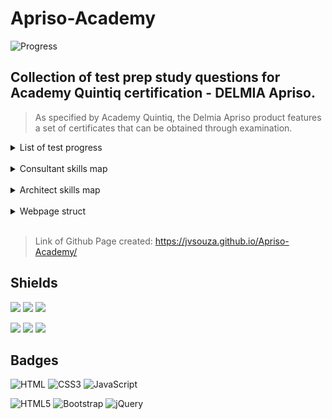 # Apriso-Academy
![Progress](https://progress-bar.dev/88/?title=Completed%20&width=160&color=54aeff)

## Collection of test prep study questions for Academy Quintiq certification - DELMIA Apriso.
> As specified by Academy Quintiq, the Delmia Apriso product features a set of certificates that can be obtained through examination.

<details>
  <summary>List of test progress</summary>

## For each exam studied on the Academy Quintiq portal, I store the relevant questions in `.json` files. Below the list of `.json` filesin context DELMIA Apriso:
| Level | Index | Progress | Contet | Duration |
| :--: | :---: | :------: | :----- | :------: |
| 1 | CONS-FUND-000 | ![](https://img.shields.io/badge/-Done-success) | Getting Started | 30 mins |
| 1 | CONS-FUND-001 | ![](https://img.shields.io/badge/-Done-success) | Task and Time Management | 45 mins |
| 1 | CONS-FUND-002 | ![](https://img.shields.io/badge/-Done-success) | Configuration | 45 mins |
| 1 | CONS-FUND-003 | ![](https://img.shields.io/badge/-Done-success) | Functional Configuration | 45 mins | 
| 1 | CONS-FUND-004 | ![](https://img.shields.io/badge/-Done-success) | Best Practices | 45 mins |
| 1 | CONS-FUND-005 | ![](https://img.shields.io/badge/-Done-success) | Design to Build Handover | 45 mins |
| 2 | CONS-PROF-001 | ![](https://img.shields.io/badge/-Done-success) | Project Lead Management | 45 mins |
| 2 | CONS-PROF-002 | ![](https://img.shields.io/badge/-Done-success) | Quality Assurance | 45 mins |
| 2 | CONS-PROF-003 | ![](https://img.shields.io/badge/-Done-success) | Project Methodology | 45 mins |
| 2 | CONS-PROF-004 | ![](https://img.shields.io/badge/-Doing-important) | Advanced Functional Configuration | 120 mins |
| 1 | ARCH-FUND-000 | ![](https://img.shields.io/badge/-Done-success) | Getting Started | 30 mins |
| 1 | ARCH-FUND-001 | ![](https://img.shields.io/badge/-Done-success) | Capabilities | 45 mins |
| 1 | ARCH-FUND-002 | ![](https://img.shields.io/badge/-Done-success) | Standard MOM Design Creation | 45 mins |
| 2 | ARCH-PROF-001 | ![](https://img.shields.io/badge/-Done-success) | Test Strategy | 30 mins |
| 2 | ARCH-PROF-002 | ![](https://img.shields.io/badge/-Done-success) | Bugs and CR Management | 45 mins |
| 2 | ARCH-PROF-003 | ![](https://img.shields.io/badge/-Done-success) | Functional Business Requirements & Business Workshop | 45 mins |
| 2 | ARCH-PROF-004 | ![](https://img.shields.io/badge/-Doing-important) | Scoping and Sizing | 60 mins |

</details>

<br>

<details>
  <summary>Consultant skills map</summary>

## Skills map [ Consultant ]
| Summary | Level 1 | Level 2 | Level 3 |
| :--: | :---: | :------: | :----: |
| Learning path description | Someone who can independently (with limited guidance) execute consultancy and configuration tasks. Someone who meets the fundamental skills set to effectively perform their missions. | Someone who can independently lead the project team in executing the consultancy and configuration work for a well-defined project, sales cycle or component. | Has demonstrated mastering their role and skills on the job. Has proven expertise, able to transfer their knowledge and know-how to other Solution Consultants. |
| Learning path | Can act as a second Solution Consultant for a project. | Fully proficient in the role. Can take on the lead solution consultancy role for a project. | Can mentor other Solution Consultants for multiple projects. |
| Productivity | Solves simple (0.5 - 2 hour) to medium (2 - 4 hour) issues independently and efficiently. Is able to solve medium (2 - 4 hour) to complex (4 - 8 hour) issues with high level guidance. | Has high productivity in solving issues. Is able to independently solve medium to complex issues (4 - 8 hour) independently. | Has high productivity in solving issues and guiding others to find right solution. Is able to solve any issue (resistance to stressful situation). |
| Quality | Delivers configuration with good quality (80% First Time Right FTR). Is able to test his deliverables (unit test) and give an evidence (including test data preparation and scenario). | Delivers configuration with good quality (80% FTR). Is able to test his deliverables (unit test) and give an evidence (including test data preparation and scenario). Performs full functional flow test as a process to detect regression and non-regression issues. Is able to help (if required) or assist Customer with UAT and integration test. Is able to supervise Go Live execution and react immediately on any issue which might occur. | Transferred from another project, he is able to quickly orient himself in the situation and take the initiative. Delivers configuration with good quality (95% FTR). Has a deep knowledge for testing strategies. Can mentor development teams and customer to choose correct testing procedure. Perform full functional flow test as a process to detect regression and non-regression issues. Be able to supervise Go Live execution and react immediately on any issue which might occur. |
| Project Change Request (PCR) handling & upselling | Always applies the DELMIA Apriso's Best practices and guidelines Owns certain parts (i.e. some of the DB decisions) of the model. Is able to demonstrate understand and knowledge related to the Process Builder and GPM, basic best practices in configuration, basic concept and usage of common / core DELMIA Apriso components in the server and client sides. Is able to demonstrate a good understanding of tracking tool and its importance for proper build tracking. | Is sufficiently familiar with the DELMIA Apriso's Best practices and guidelines. Owns the DB model technically. Is able to demonstrate an understanding of all common / core DELMIA Apriso components and behavior of the software both in the server and client sides and how to apply them the right way in a project for at least 2 types of industry. Is able to independently solve complex or performance-related issues. Is able to demonstrate knowledge of using troubleshooting tools (e.g. profiler, log files). Is able to demonstrate a good understanding of tracking tool and it's importance for proper build tracking and also be able to produce reports or KPIs on demand. |Is very familiar with the DELMIA Apriso's Best practices and guidelines and he is also participating to setup the standards. Know Apriso's limitation, he proposes improvements to appropriate team (e.g. R&D). Able to perform project audit. Is able to demonstrate a deep understanding of all common / core DELMIA Apriso components and behavior of the software both in the server and client sides and how to apply them the right way in a project for at all of industries. Is able to independently troubleshoot complex or performance-related issues Is able to demonstrate a deep knowledge of using troubleshooting tools (e.g. profiler, log files). Is able to design system for complex cases.|
| Solution design | Contributes to and supports technical decision-making at task level. Is able to pre-demo (on parts of) the system. Is able to demonstrate understanding of designs for simple to medium complexity problems with guidance, considering functional requirements like usability and incorporating all technical best practices. | Makes technical decisions at assignment level. Contributes to designing solutions independently, considering both technical and functional considerations and the cost of deviating from the Standard Solutions. Is able to support the project team in designing solutions to less complex problems. | Is able to define best practices/strategies and documentation for the whole department. Makes global technical decisions for whole project. Is able to play architect role when required. |
| Functional knowledge | Is able to explain how certain part(s) of the solution/model are configured and how they work from the functional point of view. | Able to explain customer's puzzle from functional point of view and how the DELMIA Apriso solution addresses it. | Is able to explain customer's puzzle from functional point of view and how the DELMIA Apriso solution addresses it. |
| Estimation & prioritization | Is able to create a sensible TO DO list and estimates under guidance. Is able to prioritize his task accordingly, under guidance. | Creates sensible to-do lists with accurate estimates. Is able to efficiently work through a to-do list with minimum support. Is able to assign issues to the right weekly bucket. | When assigned, he is able to estimate tasks from any project. Performs active role to define long strategy priorities (release planning). Is able to find any dependencies for deploying functionality to put them in correct order (release prioritization). |
| Experience | . | Completed at least one project as 2nd consultant, with the possibility of replacing the lead in absence. Is recommended by at least one Geo as a strong Professional Solution Consultant. | Completed at least 3 project in the lead position. Is recommended by at least one Geo as a strong Lead. |
| Proficiency | . | Delegates tasks to team considering task complexity and team members experience. Manages tracking tool in terms of project progress (actual status of tasks) and backlog. Can lead a whiteboard session. Can lead functional meetings with Customer (example; planning, demo). Provides leadership in his/her role as a lead Solution Consultant in executing the build work. Is able to explain Customer technical solution that has been implemented or is intended to be implemented (advantages plus limitations). | Is able to delegate task to team and ensure global project execution according to schedule. Manages backlog (estimation and prioritization). Can lead technical and business (advice for business flows improvements) meeting with customer. Is able to present and explain to the Customer full DELMIA Apriso capabilities and suggest solution enhancements. Transferred from another project, is able to quickly take the lead role in the project. |
| Methodology | . | Is able to demonstrate all elements in the FAST methodology. Is able to assist other team member with their FAST questions. Is able to demonstrate know how related to different project management methodologies. | Is very familiar with all elements in the FAST methodology. Is able to propose project approach considering project scope and its complexity. Is able to assist other team member with their FAST questions. |

</details>

<br>

<details>
  <summary>Architect skills map</summary>

## Skills map [ Architect ]
| Summary | Level 1 | Level 2 | Level 3 |
| :--: | :---: | :------: | :----: |
| Learning path description | Someone who meets the fundamental skills set to effectively perform their missions. Someone who can contribute to completion of most Solution Architecture tasks while being coached by a more senior Architect | Someone who can independently act as (lead) Solution Architect for a well-defined project, sales cycle or component, knowing when to seek help from a more senior fellow Architect. | Has demonstrated mastering their role and skills on the job. Has proven expertise, able to transfer their knowledge and know-how to other Solution Architects. Visionary, ultimate go-to person in DELMIA for vision and solution design. Can quickly learn in into any business or industry. |
| Learning path | Ready for the role, but still needing strong mentorship. | Fully proficient in the role. | Can mentor other Solution Architects for multiple projects. |
| Interviewing/analysis | Can effectively conduct interviews about specific issues or parts of a solution. | Can effectively conduct interviews in any industry. Able to efficiently analyze any customer's business issues or needs. Can efficiently conduct detailed interviews about specific issues or parts of a solution. | Highly competent in carrying out the scope mentioned in the lower level(s). |
| Solution design/Vision development | . | Demonstrate an extensive business knowledge in at least one industry, leads the effort in vision development for a customer (or IS), and can QA solution design. Has a deep understanding of the DELMIA Apriso capabilities (modules, data model). Can design and own bigger parts of a solution. Specifies solutions in line with DELMIA Apriso's MOM vision, base software and products (Industry Solutions). | Applies DELMIA Apriso's best practices, guidelines, software and components effectively. Demonstrate knowledge and a good understanding of the DELMIA Apriso technology and configuration capabilities |
| Focus on business value | . | Able to take the lead KPIs on defining a KPI matrix (with expert help) to analyze the business value. Can consistently focuses on creation of business value. Can review project goals and KPIs. | Highly competent in carrying out the scope mentioned in the lower level(s). |
| Design | Can contribute in realization and reviewing of the conceptual and detailed design. Can review and work out parts of the detailed design under guidance of a senior Solution Architect. | Can take the lead in realization and reviewing of the conceptual and detailed design. | Highly competent in carrying out the scope mentioned in the lower level(s). |
| Giving demos | Can give basic "functional" demos of a part of the solution during workshops. Can provide feedback on internal demos (to prepare customer demo). | Can give comprehensive "functional" demos of a part of the solution during workshops with business vocabulary. Can provide feedback on internal demos (to prepare customer demo). | Highly competent in carrying out the scope mentioned in the lower level(s). |
| Testing DELMIA Apriso solutions | Can review test cases . Can give feedback on test approach and test plan. | Can design an overall test approach for a solution. Can review test cases and coach others (e.g. customer) for writing of test cases. Can review overall test approach and test plan, and can suggest alternative test approaches. | Able to perform "health checks" audits on any solution in domain of expertise and without prior involvement. |
| Iterative solution development | Able to analyze and define solution for issues of simple complexity. | Able to analyze and define solution for issues of medium complexity. | Able to analyze and define solution for 80% of the issues, able to lead "design issue" sessions and knows when to get expert help. |
| Issue management | Collaborate on issue descriptions and follow-up. | Consistently writes clear issue descriptions. Recognizes when an issue is a "big issue' and its consequences. | Can correctly assess the priority for all issues and knows what is the next step for all issues: solve, big issue session, challenge and escalate (incl. scope creep). |
| Estimation | Able to estimate for activities on small sized solutions/designs. | Able to validate solution estimates for specified activities for normal sized solutions. | Able to create high-level estimates (pre-sales phase) for complex solutions. |

</details>

<br>

<details>
  <summary>Webpage struct</summary>

## For that, I'm storing studied questions in this collection. As webpage struct bellow:
```text
page
├── css
│   ├── bootstrap.min.css
│   ├── bootstrap.min.css.map
│   └── custom.css
├── img
│   ├── flag_br.png
│   └── flag_en.png
├── js
│   ├── aes.py
│   ├── app.py
│   ├── bootstrap.min.js
│   ├── bootstrap.min.js.map
│   └── jquery.min.py
├── json
│   ├── c_fund_0.json (gettingStarted)
│   ├── c_fund_1.json (tasktime)
│   ├── c_fund_2.json (configuration)
│   ├── c_fund_3.json (functional)
│   ├── c_fund_4.json (bestpractices)
│   ├── c_fund_5.json (design)
│   ├── c_prof_1.json (project)
│   ├── c_prof_2.json (quality)
│   ├── c_prof_3.json (methodology)
│   ├── c_prof_4.json (project)
│   ├── a_fund_0.json (gettingStarted)
│   ├── a_fund_1.json (capabilities)
│   ├── a_fund_2.json (standardMOM)
│   ├── a_prof_1.json (functional)
│   ├── a_prof_2.json (bugsAndCR)
│   ├── a_prof_3.json (businessRequirements)
│   └── a_prof_4.json (project)
├── encrypt.html
├── favicon.png
├── index.html
├── LICENSE
└── README.md

```

</details>


<br>

> Link of Github Page created: https://jvsouza.github.io/Apriso-Academy/

## Shields
[![](https://img.shields.io/github/languages/top/jvsouza/Apriso-Academy)]()
[![](https://img.shields.io/github/languages/count/jvsouza/Apriso-Academy)]()
[![](https://img.shields.io/github/license/jvsouza/Apriso-Academy)]()

[![](https://img.shields.io/github/languages/code-size/jvsouza/Apriso-Academy)]()
[![](https://img.shields.io/github/repo-size/jvsouza/Apriso-Academy)]()
[![](https://img.shields.io/github/last-commit/jvsouza/Apriso-Academy)]()

## Badges
![HTML](https://img.shields.io/badge/HTML-239120?style=for-the-badge&logo=html5&logoColor=white)
![CSS3](https://img.shields.io/badge/css3-%231572B6.svg?style=for-the-badge&logo=css3&logoColor=white)
![JavaScript](https://img.shields.io/badge/javascript-%23323330.svg?style=for-the-badge&logo=javascript&logoColor=%23F7DF1E)

![HTML5](https://img.shields.io/badge/html5-%23E34F26.svg?style=for-the-badge&logo=html5&logoColor=white)
![Bootstrap](https://img.shields.io/badge/bootstrap-%23563D7C.svg?style=for-the-badge&logo=bootstrap&logoColor=white)
![jQuery](https://img.shields.io/badge/jquery-%230769AD.svg?style=for-the-badge&logo=jquery&logoColor=white)